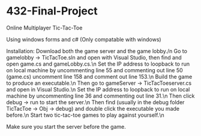 # 432-Final-Project

Online Multiplayer Tic-Tac-Toe

Using windows forms and c# (Only compatable with windows)

Installation:
Download both the game server and the game lobby./n
Go to gamelobby -> TicTacToe.sln and open with Visual Studio, then find and open game.cs and gameLobby.cs.\n
Set the IP address to loopback to run on local machine by uncommenting line 55 and commenting out line 50 (game.cs) uncomment line 158 and comment out line 153.\n
Build the game to produce an executable.\n
Then go to gameServer -> TicTacToeserver.cs and open in Visual Studio.\n
Set the IP address to loopback to run on local machine by uncommenting line 36 and commenting out line 31.\n
Then click debug -> run to start the server.\n
Then find (usually in the debug folder TicTacToe -> Obj -> debug) and double click the executable you made before.\n
Start two tic-tac-toe games to play against yourself.\n

Make sure you start the server before the game.
